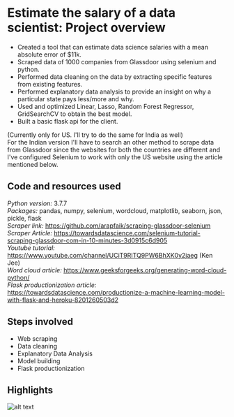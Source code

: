 # Estimate the salary of a data scientist: Project overview
* Created a tool that can estimate data science salaries with a mean absolute error of $11k.  
* Scraped data of 1000 companies from Glassdoor using selenium and python.  
* Performed data cleaning on the data by extracting specific features from existing features.  
* Performed explanatory data analysis to provide an insight on why a particular state pays less/more and why.  
* Used and optimized Linear, Lasso, Random Forest Regressor, GridSearchCV to obtain the best model.  
* Built a basic flask api for the client.  

(Currently only for US. I'll try to do the same for India as well)  
For the Indian version I'll have to search an other method to scrape data from Glassdoor since the websites for both the countries are different and I've configured Selenium to work with only the US website using the article mentioned below.  

## **Code and resources used**
*Python version:* 3.7.7  
*Packages:* pandas, numpy, selenium, wordcloud, matplotlib, seaborn, json, pickle, flask  
*Scraper link:* https://github.com/arapfaik/scraping-glassdoor-selenium  
*Scraper Article:* https://towardsdatascience.com/selenium-tutorial-scraping-glassdoor-com-in-10-minutes-3d0915c6d905  
*Youtube tutorial:* https://www.youtube.com/channel/UCiT9RITQ9PW6BhXK0y2jaeg (Ken Jee)  
*Word cloud article:* https://www.geeksforgeeks.org/generating-word-cloud-python/  
*Flask productionization article:* https://towardsdatascience.com/productionize-a-machine-learning-model-with-flask-and-heroku-8201260503d2  

## **Steps involved**
* Web scraping  
* Data cleaning  
* Explanatory Data Analysis  
* Model building  
* Flask productionization

## Highlights
![alt text](https://github.com/shashanks33/ds_salary_project/blob/master/datacloud2.png "Data cloud on the description of job provided by the company")
